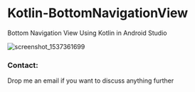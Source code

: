 # Kotlin-BottomNavigationView

Bottom Navigation View Using Kotlin in Android Studio

![screenshot_1537361699](https://user-images.githubusercontent.com/10756609/45768074-783a5480-bc59-11e8-8611-1b2b51578baf.png)

### Contact:

Drop me an email if you want to discuss anything further
